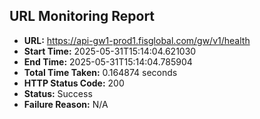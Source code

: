 ## URL Monitoring Report

- **URL:** https://api-gw1-prod1.fisglobal.com/gw/v1/health
- **Start Time:** 2025-05-31T15:14:04.621030
- **End Time:** 2025-05-31T15:14:04.785904
- **Total Time Taken:** 0.164874 seconds
- **HTTP Status Code:** 200
- **Status:** Success
- **Failure Reason:** N/A
